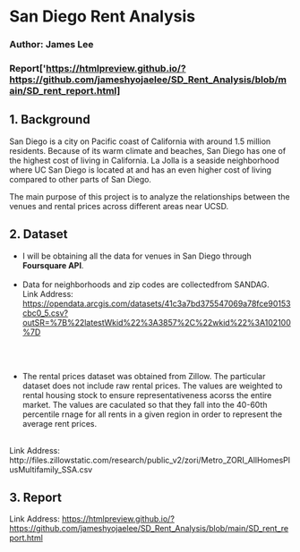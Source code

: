 # San Diego Rent Analysis
### Author: James Lee
### Report['https://htmlpreview.github.io/?https://github.com/jameshyojaelee/SD_Rent_Analysis/blob/main/SD_rent_report.html]
## 1. Background

San Diego is a city on Pacific coast of California with around 1.5  million residents. Because of its warm climate and beaches, San Diego has one of the highest cost of living in California. La Jolla is a seaside neighborhood where UC San Diego is located at and has an even higher cost of living compared to other parts of San Diego. <br> 

The main purpose of this project is to analyze the relationships between the venues and rental prices across different areas near UCSD.
<br> 


## 2. Dataset

* I will be obtaining all the data for venues in San Diego through **Foursquare API**.
<br> <br> 
* Data for neighborhoods and zip codes are collectedfrom SANDAG. <br> 
Link Address: https://opendata.arcgis.com/datasets/41c3a7bd375547069a78fce90153cbc0_5.csv?outSR=%7B%22latestWkid%22%3A3857%2C%22wkid%22%3A102100%7D

<br> <br> 
* The rental prices dataset was obtained from Zillow. The particular dataset does not include raw rental prices. The values are weighted to rental housing stock to ensure representativeness acorss the entire market. The values are caculated so that they fall into the 40-60th percentile rnage for all rents in a given region in order to represent the average rent prices.
<br>
Link Address: http://files.zillowstatic.com/research/public_v2/zori/Metro_ZORI_AllHomesPlusMultifamily_SSA.csv  

<br>

## 3. Report
Link Address: https://htmlpreview.github.io/?https://github.com/jameshyojaelee/SD_Rent_Analysis/blob/main/SD_rent_report.html
